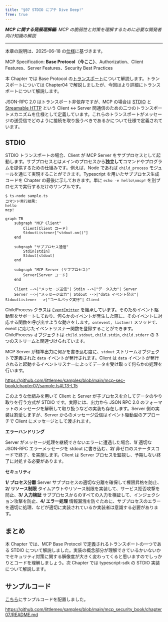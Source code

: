```yaml
---
title: "§07 STDIO にプチ Dive Deep!"
free: true
---
```


___MCP に関する発展理解編:___  _MCP の脆弱性と対策を理解するために必要な開発者向け知識の解説_

---

本章の説明は、2025-06-18 の[仕様](https://modelcontextprotocol.io/specification/2025-06-18)に基づきます。

MCP Specification: **Base Protocol（今ここ）**、Authorization、Client Features、Server Features、Security Best Practices

本 Chapter では Base Protocol の[トランスポート](https://modelcontextprotocol.io/specification/2025-06-18/basic/transports)について解説します。トランスポートについては Chapter04 で解説しましたが、今回はより詳細にトランスポートについて解説します。

JSON-RPC 2.0 はトランスポート非依存ですが、MCP の場合は [STDIO](https://modelcontextprotocol.io/specification/2025-06-18/basic/transports#stdio) と [Streamable HTTP](https://modelcontextprotocol.io/specification/2025-06-18/basic/transports#streamable-http) という Client ↔︎ Server 間通信のための二つのトランスポートメカニズムを仕様として定義しています。これらのトランスポートがメッセージの送受信でどのように接続を取り扱うべきであるかについて仕様で定義されています。

## STDIO

STDIO トランスポートの場合、Client が MCP Server をサブプロセスとして起動します。サブプロセスとはメインのプロセスから**独立して**コマンドやプログラムを提供するための仕組みです。例えば、Node であれば `child_process` モジュールを通じて実現することができます。Typescript を用いたサブプロセス生成コードを Chapter の最後に示しておきます。単に `echo -e hello\nmcp!` を別プロセスで実行するだけのサンプルです。

```bash:実行結果
$ ts-node sample.ts
コマンド実行結果:
hello
mcp!
```

```mermaid
graph TB
    subgraph "MCP Client"
        Client[Client コード]
        StdoutListener["stdout.on()"]
    end
    
    subgraph "サブプロセス通信"
        Stdin[stdin]
        Stdout[stdout]
    end
    
    subgraph "MCP Server (サブプロセス)"
        Server[Server コード]
    end
    
    Client -->|"メッセージ送信"| Stdin -->|"データ入力"| Server
    Server -->|"メッセージ出力"| Stdout -->|"data イベント発火"| StdoutListener -->|"コールバック実行"| Client

```

ChildProcess クラスは [`EventEmitter`](https://nodejs.org/ja/learn/asynchronous-work/the-nodejs-event-emitter) を継承しています。そのためイベント駆動型をサポートしており、何らかのイベントが発生した際に、そのイベントに対応する関数を呼び出すような動きをします。`on(event, listner)` メソッドで、event に応じたイベントリスナー関数を登録することができます。ChildProcess オブジェクトは `child.stdout`, `child.stdin`, `child.stderr` の 3 つのストリームと関連づけられています。

MCP Server が標準出力に何かを書き込む度に、`stdout` ストリームオブジェクトで定義された `data` イベントが発行されます。Client は `data` イベントが発行されると起動するイベントリスナーによってデータを受け取って何らかの処理を行います。

https://github.com/littlemex/samples/blob/main/mcp-sec-book/chapter07/sample.ts#L13-L15

このような仕組みを用いて Client と Server が子プロセスを介してデータのやり取りを行う方式が STDIO です。実際には、出力から JSON RPC 2.0 のフォーマットのメッセージを解釈して取り扱うなどの実装も存在します。Server 側の実装は割愛しますが、Server からのメッセージ受信はイベント駆動型のアプローチで Client にメッセージとして渡されます。

**エラーハンドリング**

Server がメッセージ処理を継続できないエラーに遭遇した場合、**1/** 適切な JSON-RPC エラーメッセージを stdout に書き込む、**2/** 非ゼロのステータスコードで終了、を実施します。Client は Server プロセスを監視し、予期しない終了に対処する必要があります。

**セキュリティ**

**1/ プロセス分離** Server サブプロセスの適切な分離を確保して権限昇格を防止、**2/ リソース制限** タイムアウトやリソース制限を実装して、サービス拒否攻撃を防止、**3/ 入力検証** サブプロセスからのすべての入力を検証して、インジェクション攻撃を防止、**4/ エラー処理** 情報漏洩を防ぐために、サブプロセスのエラーを適切に処理、などが適切に実装されているか実装者は意識する必要があります。

## まとめ

本 Chapter では、MCP Base Protocol で定義されるトランスポートの一つである STDIO について解説しました。実装の概念部分が理解できているかいないかでセキュリティ対策に関する解像度が大きく変わってくると思いますのでしっかりとコードを理解しましょう。次 Chapter では typescript-sdk の STDIO 実装について解説します。

## サンプルコード

[こちら](https://github.com/littlemex/samples/tree/main/mcp-sec-book/chapter07)にサンプルコードを配置しました。

https://github.com/littlemex/samples/blob/main/mcp_security_book/chapter07/README.md